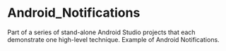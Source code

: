 # Android_Notifications
Part of a series of stand-alone Android Studio projects that each demonstrate one high-level technique. Example of Android Notifications. 
